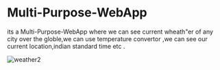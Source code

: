 # Multi-Purpose-WebApp

its a Multi-Purpose-WebApp  where  we can see current wheath"er of any city over the globle,we can use temperature convertor ,we can see our current location,indian standard time etc . 







![weather2](https://user-images.githubusercontent.com/50310860/86875305-cf940800-c0ff-11ea-85be-2a584b29be3c.gif)
